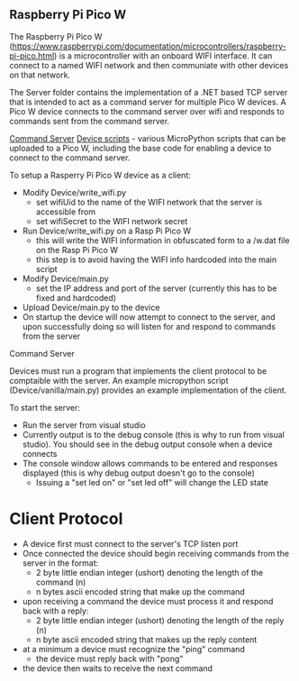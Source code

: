## Raspberry Pi Pico W

The Raspberry Pi Pico W (https://www.raspberrypi.com/documentation/microcontrollers/raspberry-pi-pico.html) is a microcontroller with an onboard WIFI interface. It can connect to a named WIFI network and then communiate with other devices on that network.

The Server folder contains the implementation of a .NET based TCP server that is intended to act as a command server for multiple Pico W devices. A Pico W device connects to the command server over wifi and responds to commands sent from the command server.

[Command Server](./Server/README.md)
[Device scripts](./Device/README.md) - various MicroPython scripts that can be uploaded to a Pico W, including the base code for enabling a device to connect to the command server.


To setup a Rasperry Pi Pico W device as a client:
- Modify Device/write_wifi.py
  - set wifiUid to the name of the WIFI network that the server is accessible from
  - set wifiSecret to the WIFI network secret
- Run Device/write_wifi.py on a Rasp Pi Pico W
  - this will write the WIFI information in obfuscated form to a /w.dat file on the Rasp Pi Pico W
  - this step is to avoid having the WIFI info hardcoded into the main script
- Modify Device/main.py
  - set the IP address and port of the server (currently this has to be fixed and hardcoded)
- Upload Device/main.py to the device
- On startup the device will now attempt to connect to the server, and upon successfully doing so will listen for and respond to commands from the server



Command Server

Devices must run a program that implements the client protocol to be comptaible with the server. An example micropython script (Device/vanilla/main.py) provides an example implementation of the client.



To start the server:
- Run the server from visual studio
- Currently output is to the debug console (this is why to run from visual studio). You should see in the debug output console when a device connects
- The console window allows commands to be entered and responses displayed (this is why debug output doesn't go to the console)
  - Issuing a "set led on" or "set led off" will change the LED state
  
# Client Protocol
- A device first must connect to the server's TCP listen port
- Once connected the device should begin receiving commands from the server in the format:
  - 2 byte little endian integer (ushort) denoting the length of the command (n)
  - n bytes ascii encoded string that make up the command
- upon receiving a command the device must process it and respond back with a reply:
  - 2 byte little endian integer (ushort) denoting the length of the reply (n)
  - n byte ascii encoded string that makes up the reply content
- at a minimum a device must recognize the "ping" command 
  - the device must reply back with "pong"
- the device then waits to receive the next command

